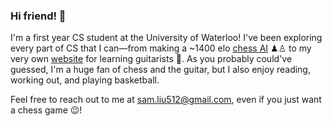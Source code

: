 ### Hi friend! 👋

I'm a first year CS student at the University of Waterloo! I've been exploring every part of CS that I can—from making a ~1400 elo <a href="https://github.com/samliu21/chess-ai">chess AI</a> ♟♙ to my very own <a href="https://github.com/samliu21/lyrics-chords">website</a> for learning guitarists 🎸. As you probably could've guessed, I'm a huge fan of chess and the guitar, but I also enjoy reading, working out, and playing basketball.

Feel free to reach out to me at sam.liu512@gmail.com, even if you just want a chess game 😉!
